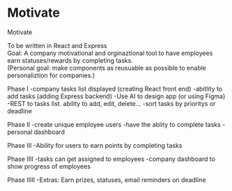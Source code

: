 # Motivate
Motivate

To be written in React and Express<br>
Goal: A company motivational and orginaztional tool to have employees earn statuses/rewards by completing tasks.<br>
(Personal goal: make components as reusuable as possible to enable personaliztion for companies.)

Phase I
-company tasks list displayed (creating React front end)
-abitlity to add tasks (adding Express backend)
-Use AI to design app (or using Figma)
-REST to tasks list. ability to add, edit, delete...
-sort tasks by prioritys or deadline


Phase II
-create unique employee users
-have the ablity to complete tasks
-personal dashboard

Phase III
-Ability for users to earn points by completing tasks

Phase IIII
-tasks can get assigned to employees
-company dashboard to show progress of employees

Phase IIIII
-Extras: Earn prizes, statuses, email reminders on deadline
